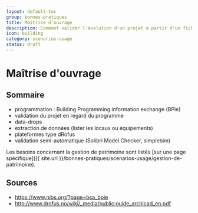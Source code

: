 ```yaml
---
layout: default-toc
group: bonnes-pratiques
title: Maîtrise d'ouvrage
description: Comment valider l'évolution d'un projet à partir d'un fichier IFC.
icon: building
category: scenarios-usage
status: draft
---
```


# Maîtrise d'ouvrage

## Sommaire

* programmation : Building Programming information exchange (BPie)
* validation du projet en regard du programme
* data-drops
* extraction de données (lister les locaux ou équipements)
* plateformes type dRofus
* validation semi-automatique (Solibri Model Checker, simplebim)

Les besoins concernant la gestion de patrimoine sont listés [sur une page spécifique]({{ site.url }}/bonnes-pratiques/scenarios-usage/gestion-de-patrimoine).

## Sources

* https://www.nibs.org/?page=bsa_bpie
* http://www.drofus.no/wiki/_media/public:guide_archicad_en.pdf